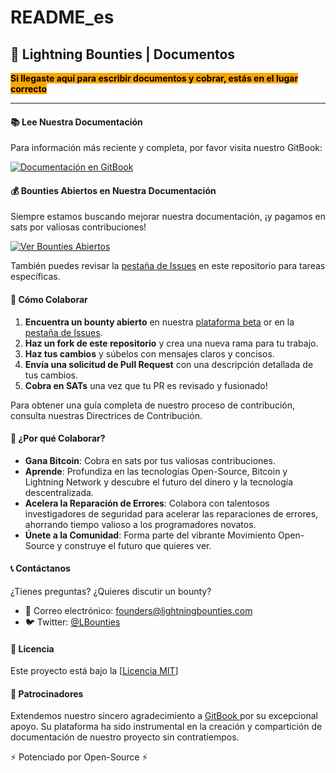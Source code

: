 # README\_es

## 📖 Lightning Bounties | Documentos

<mark style="background-color:orange;">**Si llegaste aquí para escribir documentos y cobrar, estás en el lugar correcto**</mark>

***

#### 📚 Lee Nuestra Documentación

Para información más reciente y completa, por favor visita nuestro GitBook:

[![Documentación en GitBook](https://img.shields.io/badge/GitBook-Documentaci%C3%B3n-blue?style=for-the-badge\&logo=gitbook)](https://lightning-bounties.gitbook.io/docs/getting-started/getting-started)

#### 💰 Bounties Abiertos en Nuestra Documentación

Siempre estamos buscando mejorar nuestra documentación, ¡y pagamos en sats por valiosas contribuciones!

[![Ver Bounties Abiertos](https://img.shields.io/badge/Ver%20Bounties%20Abiertos-naranja?style=for-the-badge)](https://beta.lightningbounties.com)

También puedes revisar la [pestaña de Issues](https://github.com/MIT-Bitcoin-2024/demo-gitbook/issues) en este repositorio para tareas específicas.

#### 🚀 Cómo Colaborar

1. **Encuentra un bounty abierto** en nuestra [plataforma beta](https://beta.lightningbounties.com) or en la [pestaña de Issues](https://github.com/MIT-Bitcoin-2024/demo-gitbook/issues).
2. **Haz un fork de este repositorio** y crea una nueva rama para tu trabajo.
3. **Haz tus cambios** y súbelos con mensajes claros y concisos.
4. **Envía una solicitud de Pull Request** con una descripción detallada de tus cambios.
5. **Cobra en SATs** una vez que tu PR es revisado y fusionado!

Para obtener una guía completa de nuestro proceso de contribución, consulta nuestras Directrices de Contribución.

#### 🌟 ¿Por qué Colaborar?

* **Gana Bitcoin**: Cobra en sats por tus valiosas contribuciones.
* **Aprende**: Profundiza en las tecnologías Open-Source, Bitcoin y Lightning Network y descubre el futuro del dinero y la tecnología descentralizada.
* **Acelera la Reparación de Errores**: Colabora con talentosos investigadores de seguridad para acelerar las reparaciones de errores, ahorrando tiempo valioso a los programadores novatos.
* **Únete a la Comunidad**: Forma parte del vibrante Movimiento Open-Source y construye el futuro que quieres ver.

#### 📞 Contáctanos

¿Tienes preguntas? ¿Quieres discutir un bounty?

* 📧 Correo electrónico: [founders@lightningbounties.com](mailto:founders@lightningbounties.com)
* 🐦 Twitter: [@LBounties](https://x.com/LBounties)

#### 📜 Licencia

Este proyecto está bajo la \[[Licencia MIT](https://github.com/MIT-Bitcoin-2024/demo-gitbook?tab=Licencia-1-ov-file)]

#### :handshake: Patrocinadores

Extendemos nuestro sincero agradecimiento a [GitBook ](https://www.gitbook.com/)por su excepcional apoyo. Su plataforma ha sido instrumental en la creación y compartición de documentación de nuestro proyecto sin contratiempos.

⚡ Potenciado por Open-Source ⚡
